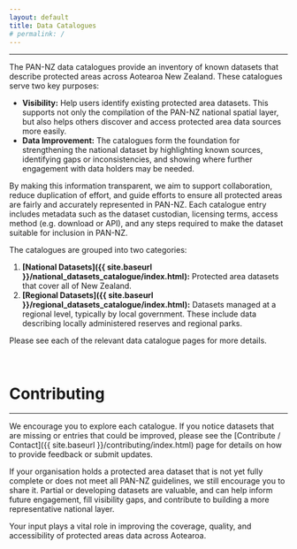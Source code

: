 ```yaml
---
layout: default
title: Data Catalogues
# permalink: /
---
```


---


The PAN-NZ data catalogues provide an inventory of known datasets that describe
protected areas across Aotearoa New Zealand. These catalogues serve two key
purposes: 
* **Visibility:** Help users identify existing protected area datasets. This
  supports not only the compilation of the PAN-NZ national spatial layer, but
  also helps others discover and access protected area data sources more easily. 
* **Data Improvement:** The catalogues form the foundation for strengthening the
  national dataset by highlighting known sources, identifying gaps or
  inconsistencies, and showing where further engagement with data holders may be
  needed. 

By making this information transparent, we aim to support collaboration, reduce
duplication of effort, and guide efforts to ensure all protected areas are
fairly and accurately represented in PAN-NZ. Each catalogue entry includes
metadata such as the dataset custodian, licensing terms, access method (e.g.
download or API), and any steps required to make the dataset suitable for inclusion
in PAN-NZ. 

The catalogues are grouped into two categories: 

1. **[National Datasets]({{ site.baseurl
   }}/national_datasets_catalogue/index.html):** Protected area datasets that
   cover all of New Zealand.
2. **[Regional Datasets]({{ site.baseurl
}}/regional_datasets_catalogue/index.html):**  Datasets managed at a regional
level, typically by local government. These include data describing locally
administered reserves and regional parks. 
 

Please see each of the relevant data catalogue pages for more details. 

<br>

# Contributing 
---
We encourage you to explore each catalogue. If you notice datasets that are
missing or entries that could be improved, please see the [Contribute /
Contact]({{ site.baseurl }}/contributing/index.html) page for details on how to
provide feedback or submit updates. 

If your organisation holds a protected area dataset that is not yet fully
complete or does not meet all PAN-NZ guidelines, we still encourage you to share
it. Partial or developing datasets are valuable, and can help inform future
engagement, fill visibility gaps, and contribute to building a more
representative national layer. 

Your input plays a vital role in improving the coverage, quality, and
accessibility of protected areas data across Aotearoa. 

 